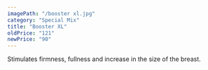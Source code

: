 ```yaml
---
imagePath: "/booster xl.jpg"
category: "Special Mix"
title: "Booster XL"
oldPrice: "121"
newPrice: "90"
---
```


Stimulates firmness, fullness and increase in the size of the breast.
